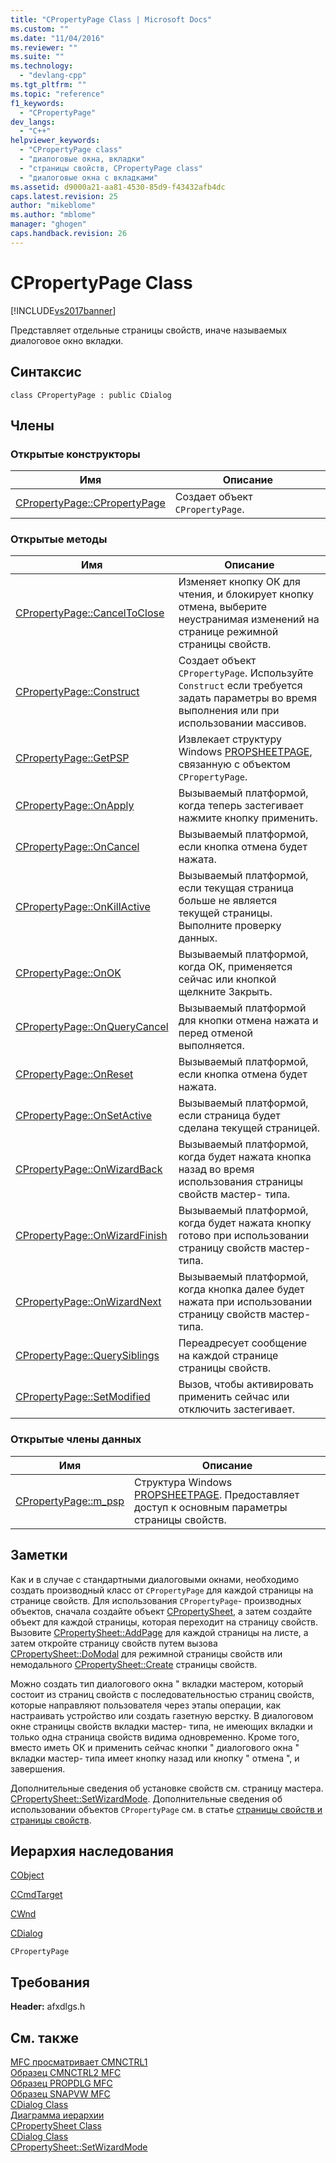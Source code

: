 ```yaml
---
title: "CPropertyPage Class | Microsoft Docs"
ms.custom: ""
ms.date: "11/04/2016"
ms.reviewer: ""
ms.suite: ""
ms.technology: 
  - "devlang-cpp"
ms.tgt_pltfrm: ""
ms.topic: "reference"
f1_keywords: 
  - "CPropertyPage"
dev_langs: 
  - "C++"
helpviewer_keywords: 
  - "CPropertyPage class"
  - "диалоговые окна, вкладки"
  - "страницы свойств, CPropertyPage class"
  - "диалоговые окна с вкладками"
ms.assetid: d9000a21-aa81-4530-85d9-f43432afb4dc
caps.latest.revision: 25
author: "mikeblome"
ms.author: "mblome"
manager: "ghogen"
caps.handback.revision: 26
---
```

# CPropertyPage Class
[!INCLUDE[vs2017banner](../../assembler/inline/includes/vs2017banner.md)]

Представляет отдельные страницы свойств, иначе называемых диалоговое окно вкладки.  
  
## Синтаксис  
  
```  
class CPropertyPage : public CDialog  
```  
  
## Члены  
  
### Открытые конструкторы  
  
|Имя|Описание|  
|---------|--------------|  
|[CPropertyPage::CPropertyPage](../Topic/CPropertyPage::CPropertyPage.md)|Создает объект `CPropertyPage`.|  
  
### Открытые методы  
  
|Имя|Описание|  
|---------|--------------|  
|[CPropertyPage::CancelToClose](../Topic/CPropertyPage::CancelToClose.md)|Изменяет кнопку ОК для чтения, и блокирует кнопку отмена, выберите неустранимая изменений на странице режимной страницы свойств.|  
|[CPropertyPage::Construct](../Topic/CPropertyPage::Construct.md)|Создает объект `CPropertyPage`.  Используйте `Construct` если требуется задать параметры во время выполнения или при использовании массивов.|  
|[CPropertyPage::GetPSP](../Topic/CPropertyPage::GetPSP.md)|Извлекает структуру Windows [PROPSHEETPAGE](http://msdn.microsoft.com/library/windows/desktop/bb774548), связанную с объектом `CPropertyPage`.|  
|[CPropertyPage::OnApply](../Topic/CPropertyPage::OnApply.md)|Вызываемый платформой, когда теперь застегивает нажмите кнопку применить.|  
|[CPropertyPage::OnCancel](../Topic/CPropertyPage::OnCancel.md)|Вызываемый платформой, если кнопка отмена будет нажата.|  
|[CPropertyPage::OnKillActive](../Topic/CPropertyPage::OnKillActive.md)|Вызываемый платформой, если текущая страница больше не является текущей страницы.  Выполните проверку данных.|  
|[CPropertyPage::OnOK](../Topic/CPropertyPage::OnOK.md)|Вызываемый платформой, когда ОК, применяется сейчас или кнопкой щелкните Закрыть.|  
|[CPropertyPage::OnQueryCancel](../Topic/CPropertyPage::OnQueryCancel.md)|Вызываемый платформой для кнопки отмена нажата и перед отменой выполняется.|  
|[CPropertyPage::OnReset](../Topic/CPropertyPage::OnReset.md)|Вызываемый платформой, если кнопка отмена будет нажата.|  
|[CPropertyPage::OnSetActive](../Topic/CPropertyPage::OnSetActive.md)|Вызываемый платформой, если страница будет сделана текущей страницей.|  
|[CPropertyPage::OnWizardBack](../Topic/CPropertyPage::OnWizardBack.md)|Вызываемый платформой, когда будет нажата кнопка назад во время использования страницы свойств мастер\- типа.|  
|[CPropertyPage::OnWizardFinish](../Topic/CPropertyPage::OnWizardFinish.md)|Вызываемый платформой, когда будет нажата кнопку готово при использовании страницу свойств мастер\- типа.|  
|[CPropertyPage::OnWizardNext](../Topic/CPropertyPage::OnWizardNext.md)|Вызываемый платформой, когда кнопка далее будет нажата при использовании страницу свойств мастер\- типа.|  
|[CPropertyPage::QuerySiblings](../Topic/CPropertyPage::QuerySiblings.md)|Переадресует сообщение на каждой странице страницы свойств.|  
|[CPropertyPage::SetModified](../Topic/CPropertyPage::SetModified.md)|Вызов, чтобы активировать применить сейчас или отключить застегивает.|  
  
### Открытые члены данных  
  
|Имя|Описание|  
|---------|--------------|  
|[CPropertyPage::m\_psp](../Topic/CPropertyPage::m_psp.md)|Структура Windows [PROPSHEETPAGE](http://msdn.microsoft.com/library/windows/desktop/bb774548).  Предоставляет доступ к основным параметры страницы свойств.|  
  
## Заметки  
 Как и в случае с стандартными диалоговыми окнами, необходимо создать производный класс от `CPropertyPage` для каждой страницы на странице свойств.  Для использования `CPropertyPage`\- производных объектов, сначала создайте объект [CPropertySheet](../../mfc/reference/cpropertysheet-class.md), а затем создайте объект для каждой страницы, которая переходит на страницу свойств.  Вызовите [CPropertySheet::AddPage](../Topic/CPropertySheet::AddPage.md) для каждой страницы на листе, а затем откройте страницу свойств путем вызова [CPropertySheet::DoModal](../Topic/CPropertySheet::DoModal.md) для режимной страницы свойств или немодального [CPropertySheet::Create](../Topic/CPropertySheet::Create.md) страницы свойств.  
  
 Можно создать тип диалогового окна " вкладки мастером, который состоит из страниц свойств с последовательностью страниц свойств, которые направляют пользователя через этапы операции, как настраивать устройство или создать газетную верстку.  В диалоговом окне страницы свойств вкладки мастер\- типа, не имеющих вкладки и только одна страница свойств видима одновременно.  Кроме того, вместо иметь ОК и применить сейчас кнопки " диалогового окна " вкладки мастер\- типа имеет кнопку назад или кнопку " отмена ", и завершения.  
  
 Дополнительные сведения об установке свойств см. страницу мастера. [CPropertySheet::SetWizardMode](../Topic/CPropertySheet::SetWizardMode.md).  Дополнительные сведения об использовании объектов `CPropertyPage` см. в статье [страницы свойств и страницы свойств](../../mfc/property-sheets-and-property-pages-in-mfc.md).  
  
## Иерархия наследования  
 [CObject](../Topic/CObject%20Class.md)  
  
 [CCmdTarget](../Topic/CCmdTarget%20Class.md)  
  
 [CWnd](../Topic/CWnd%20Class.md)  
  
 [CDialog](../../mfc/reference/cdialog-class.md)  
  
 `CPropertyPage`  
  
## Требования  
 **Header:**  afxdlgs.h  
  
## См. также  
 [MFC просматривает CMNCTRL1](../../top/visual-cpp-samples.md)   
 [Образец CMNCTRL2 MFC](../../top/visual-cpp-samples.md)   
 [Образец PROPDLG MFC](../../top/visual-cpp-samples.md)   
 [Образец SNAPVW MFC](../../top/visual-cpp-samples.md)   
 [CDialog Class](../../mfc/reference/cdialog-class.md)   
 [Диаграмма иерархии](../../mfc/hierarchy-chart.md)   
 [CPropertySheet Class](../../mfc/reference/cpropertysheet-class.md)   
 [CDialog Class](../../mfc/reference/cdialog-class.md)   
 [CPropertySheet::SetWizardMode](../Topic/CPropertySheet::SetWizardMode.md)